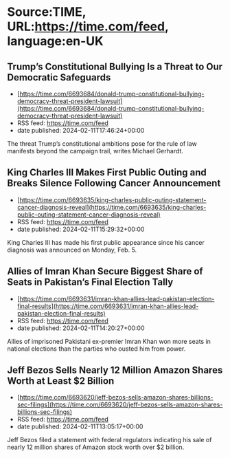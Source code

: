# Source:TIME, URL:https://time.com/feed, language:en-UK

## Trump’s Constitutional Bullying Is a Threat to Our Democratic Safeguards
 - [https://time.com/6693684/donald-trump-constitutional-bullying-democracy-threat-president-lawsuit](https://time.com/6693684/donald-trump-constitutional-bullying-democracy-threat-president-lawsuit)
 - RSS feed: https://time.com/feed
 - date published: 2024-02-11T17:46:24+00:00

The threat Trump’s constitutional ambitions pose for the rule of law manifests beyond the campaign trail, writes Michael Gerhardt.

## King Charles III Makes First Public Outing and Breaks Silence Following Cancer Announcement
 - [https://time.com/6693635/king-charles-public-outing-statement-cancer-diagnosis-reveal](https://time.com/6693635/king-charles-public-outing-statement-cancer-diagnosis-reveal)
 - RSS feed: https://time.com/feed
 - date published: 2024-02-11T15:29:32+00:00

King Charles III has made his first public appearance since his cancer diagnosis was announced on Monday, Feb. 5.

## Allies of Imran Khan Secure Biggest Share of Seats in Pakistan’s Final Election Tally
 - [https://time.com/6693631/imran-khan-allies-lead-pakistan-election-final-results](https://time.com/6693631/imran-khan-allies-lead-pakistan-election-final-results)
 - RSS feed: https://time.com/feed
 - date published: 2024-02-11T14:20:27+00:00

Allies of imprisoned Pakistani ex-premier Imran Khan won more seats in national elections than the parties who ousted him from power.

## Jeff Bezos Sells Nearly 12 Million Amazon Shares Worth at Least $2 Billion
 - [https://time.com/6693620/jeff-bezos-sells-amazon-shares-billions-sec-filings](https://time.com/6693620/jeff-bezos-sells-amazon-shares-billions-sec-filings)
 - RSS feed: https://time.com/feed
 - date published: 2024-02-11T13:05:17+00:00

Jeff Bezos filed a statement with federal regulators indicating his sale of nearly 12 million shares of Amazon stock worth over $2 billion.

